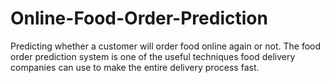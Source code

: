 # Online-Food-Order-Prediction
Predicting whether a customer will order food online again or not. The food order prediction system is one of the useful techniques food delivery companies can use to make the entire delivery process fast.
